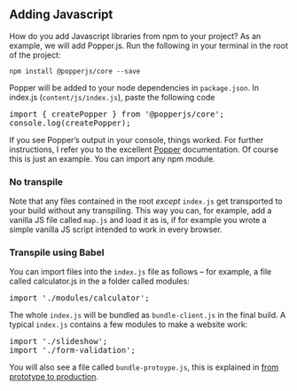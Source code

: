
<h2>Adding Javascript</h2>
<p>How do you add Javascript libraries from npm to your project? As an example, we will add Popper.js. Run the following in your terminal in the root of the project:</p>
<pre><code>npm install @popperjs/core --save</code></pre>
<p>Popper will be added to your node dependencies in <code>package.json</code>. In index.js (<code>content/js/index.js</code>), paste the following code</p>
<pre><span class="token keyword module">import</span> <span class="token punctuation">{</span><span class="token plain"> createPopper </span><span class="token punctuation">}</span> <span class="token keyword module">from</span> <span class="token string">'@popperjs/core';
</span>console.log(<span class="token plain">createPopper);</span></pre>
<p>If you see Popper’s output in your console, things worked. For further instructions, I refer you to the excellent <a href="https://popper.js.org/">Popper</a> documentation. Of course this is just an example. You can import any npm module.</p>
<h3>No transpile</h3>
<p>Note that any files contained in the root <em>except</em> <code>index.js</code> get transported to your build without any transpiling. This way you can, for example, add a vanilla JS file called <code>map.js</code> and load it as is, if for example you wrote a simple vanilla JS script intended to work in every browser.</p>
<h3>Transpile using Babel</h3>
<p>You can import files into the <code>index.js</code> file as follows – for example, a file called calculator.js in the a folder called modules:</p>
<pre><span class="token string">import './modules/calculator';</span></pre>
<p>The whole <code>index.js</code> will be bundled as <code>bundle-client.js</code> in the final build. A typical <code>index.js</code> contains a few modules to make a website work:</p>
<pre><span class="token keyword module">import</span> <span class="token string">'./slideshow';
<span class="token keyword module">import</span> './form-validation';</span></pre>
<p>You will also see a file called <code>bundle-protoype.js</code>, this is explained in&nbsp;<a href="http://bedrockapp.org/from-prototype-to-production/">from prototype to production</a>.</p>
